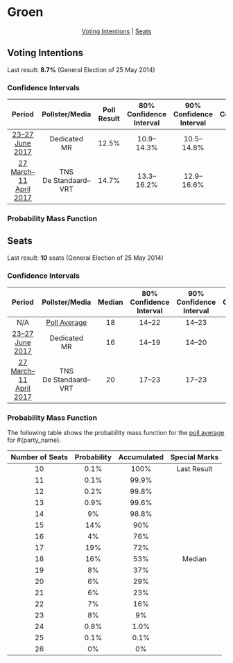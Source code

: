 # Groen

<p align="center"><a href="#voting-intentions">Voting Intentions</a> | <a href="#seats">Seats</a></p>

## Voting Intentions

Last result: **8.7%** (General Election of 25 May 2014)

### Confidence Intervals

| Period     | Pollster/Media   | Poll Result | 80% Confidence Interval | 90% Confidence Interval | 95% Confidence Interval | 99% Confidence Interval |
|:----------:|:----------------:|:-----------:|:-----------------------:|:-----------------------:|:-----------------------:|:-----------------------:|
| [23–27 June 2017](2017-06-27-Dedicated.html) | Dedicated <br> MR | 12.5% | 10.9–14.3% | 10.5–14.8% | 10.1–15.3% | 9.4–16.2% |
| [27 March–11 April 2017](2017-04-11-TNS.html) | TNS <br> De Standaard–VRT | 14.7% | 13.3–16.2% | 12.9–16.6% | 12.6–17.0% | 12.0–17.7% |

### Probability Mass Function

## Seats

Last result: **10** seats (General Election of 25 May 2014)

### Confidence Intervals

| Period     | Pollster/Media   | Median | 80% Confidence Interval | 90% Confidence Interval | 95% Confidence Interval | 99% Confidence Interval |
|:----------:|:----------------:|:------:|:-----------------------:|:-----------------------:|:-----------------------:|:-----------------------:|
| N/A | [Poll Average](average.html) | 18 | 14–22 | 14–23 | 14–23 | 13–24 |
| [23–27 June 2017](2017-06-27-Dedicated.html) | Dedicated <br> MR | 16 | 14–19 | 14–20 | 14–21 | 12–23 |
| [27 March–11 April 2017](2017-04-11-TNS.html) | TNS <br> De Standaard–VRT | 20 | 17–23 | 17–23 | 17–23 | 15–24 |

### Probability Mass Function

The following table shows the probability mass function for the [poll average](average.html) for #{party_name}.

| Number of Seats | Probability | Accumulated | Special Marks |
|:---------------:|:-----------:|:-----------:|:-------------:|
| 10 | 0.1% | 100% | Last Result |
| 11 | 0.1% | 99.9% |  |
| 12 | 0.2% | 99.8% |  |
| 13 | 0.9% | 99.6% |  |
| 14 | 9% | 98.8% |  |
| 15 | 14% | 90% |  |
| 16 | 4% | 76% |  |
| 17 | 19% | 72% |  |
| 18 | 16% | 53% | Median |
| 19 | 8% | 37% |  |
| 20 | 6% | 29% |  |
| 21 | 6% | 23% |  |
| 22 | 7% | 16% |  |
| 23 | 8% | 9% |  |
| 24 | 0.8% | 1.0% |  |
| 25 | 0.1% | 0.1% |  |
| 26 | 0% | 0% |  |


